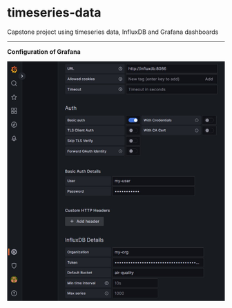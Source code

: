 # timeseries-data
Capstone project using timeseries data, InfluxDB and Grafana dashboards

---

**Configuration of Grafana**

![config-grafana.jpg](config-grafana.jpg)
